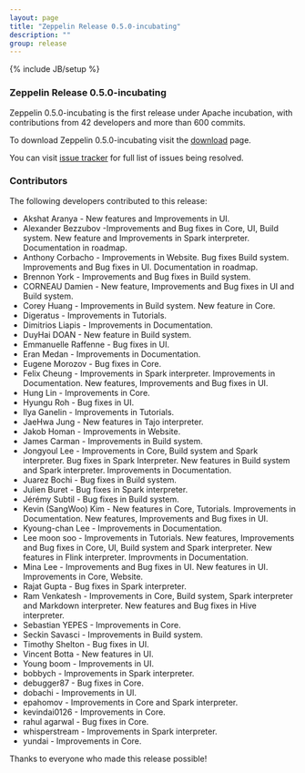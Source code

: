 ```yaml
---
layout: page
title: "Zeppelin Release 0.5.0-incubating"
description: ""
group: release
---
```

{% include JB/setup %}

### Zeppelin Release 0.5.0-incubating

Zeppelin 0.5.0-incubating is the first release under Apache incubation, with contributions from 42 developers and more than 600 commits.

To download Zeppelin 0.5.0-incubating visit the [download](../../download.html) page.

You can visit [issue tracker](https://issues.apache.org/jira/secure/ReleaseNote.jspa?projectId=12316221&version=12329850) for full list of issues being resolved.

### Contributors

The following developers contributed to this release:

* Akshat Aranya - New features and Improvements in UI.
* Alexander Bezzubov -Improvements and Bug fixes in Core, UI, Build system. New feature and Improvements in Spark interpreter. Documentation in roadmap.
* Anthony Corbacho - Improvements in Website. Bug fixes Build system. Improvements and Bug fixes in UI. Documentation in roadmap.
* Brennon York - Improvements and Bug fixes in Build system.
* CORNEAU Damien - New feature, Improvements and Bug fixes in UI and Build system.
* Corey Huang - Improvements in Build system. New feature in Core.
* Digeratus - Improvements in Tutorials.
* Dimitrios Liapis - Improvements in Documentation.
* DuyHai DOAN - New feature in Build system.
* Emmanuelle Raffenne - Bug fixes in UI.
* Eran Medan - Improvements in Documentation.
* Eugene Morozov - Bug fixes in Core.
* Felix Cheung - Improvements in Spark interpreter. Improvements in Documentation. New features, Improvements and Bug fixes in UI.
* Hung Lin - Improvements in Core.
* Hyungu Roh - Bug fixes in UI.
* Ilya Ganelin - Improvements in Tutorials.
* JaeHwa Jung - New features in Tajo interpreter.
* Jakob Homan - Improvements in Website.
* James Carman - Improvements in Build system.
* Jongyoul Lee - Improvements in Core, Build system and Spark interpreter. Bug fixes in Spark Interpreter. New features in Build system and Spark interpreter. Improvements in Documentation.
* Juarez Bochi - Bug fixes in Build system.
* Julien Buret - Bug fixes in Spark interpreter.
* Jérémy Subtil - Bug fixes in Build system.
* Kevin (SangWoo) Kim - New features in Core, Tutorials. Improvements in Documentation. New features, Improvements and Bug fixes in UI.
* Kyoung-chan Lee - Improvements in Documentation.
* Lee moon soo - Improvements in Tutorials. New features, Improvements and Bug fixes in Core, UI, Build system and Spark interpreter. New features in Flink interpreter. Improvments in Documentation.
* Mina Lee - Improvements and Bug fixes in UI. New features in UI. Improvements in Core, Website.
* Rajat Gupta - Bug fixes in Spark interpreter.
* Ram Venkatesh - Improvements in Core, Build system, Spark interpreter and Markdown interpreter. New features and Bug fixes in Hive interpreter.
* Sebastian YEPES - Improvements in Core.
* Seckin Savasci - Improvements in Build system.
* Timothy Shelton - Bug fixes in UI.
* Vincent Botta - New features in UI.
* Young boom - Improvements in UI.
* bobbych - Improvements in Spark interpreter.
* debugger87 - Bug fixes in Core.
* dobachi - Improvements in UI.
* epahomov - Improvements in Core and Spark interpreter.
* kevindai0126 - Improvements in Core.
* rahul agarwal - Bug fixes in Core.
* whisperstream - Improvements in Spark interpreter.
* yundai - Improvements in Core.

Thanks to everyone who made this release possible!
